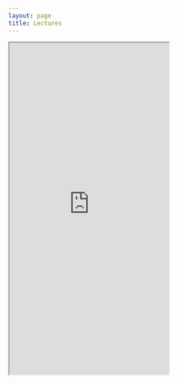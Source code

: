 ```yaml
---
layout: page
title: Lectures
---
```


<iframe src="https://docs.google.com/spreadsheets/d/194x4p2T7O6s1D1Zwr-oplqRYNmG4w0kUY74DoqdTIN0/pubhtml?gid=0&amp;single=true&amp;widget=true&amp;headers=false" width="320" height="665"></iframe>
